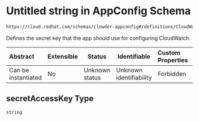 # Untitled string in AppConfig Schema

```txt
https://cloud.redhat.com/schemas/clowder-appconfig#/definitions/CloudWatchConfig/properties/secretAccessKey
```

Defines the secret key that the app should use for configuring CloudWatch.


| Abstract            | Extensible | Status         | Identifiable            | Custom Properties | Additional Properties | Access Restrictions | Defined In                                                          |
| :------------------ | ---------- | -------------- | ----------------------- | :---------------- | --------------------- | ------------------- | ------------------------------------------------------------------- |
| Can be instantiated | No         | Unknown status | Unknown identifiability | Forbidden         | Allowed               | none                | [schema.json\*](../../../../out/schema.json "open original schema") |

## secretAccessKey Type

`string`
